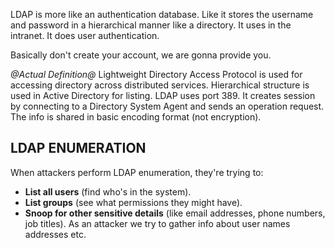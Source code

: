 LDAP is more like an authentication database. Like it stores the username and password in a hierarchical manner like a directory. It uses in the intranet. It does user authentication.

Basically don't create your account, we are gonna provide you.

_@Actual Definition@_
Lightweight Directory Access Protocol is used for accessing directory across distributed services. Hierarchical structure is used in Active Directory for listing. LDAP uses port 389. It creates session by connecting to a Directory System Agent and sends an operation request. The info is shared in basic encoding format (not encryption).   

## LDAP ENUMERATION 

When attackers perform LDAP enumeration, they're trying to:

- **List all users** (find who's in the system).
- **List groups** (see what permissions they might have).
- **Snoop for other sensitive details** (like email addresses, phone numbers, job titles).
As an attacker we try to gather info about user names addresses etc.